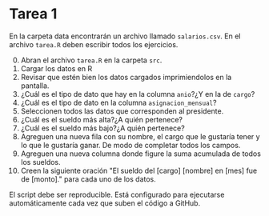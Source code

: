 # Tarea 1

En la carpeta data encontrarán un archivo llamado `salarios.csv`. En el 
archivo `tarea.R` deben escribir todos los ejercicios.

0. Abran el archivo `tarea.R` en la carpeta `src`.
1. Cargar los datos en R
2. Revisar que estén bien los datos cargados imprimiendolos en la pantalla.
3. ¿Cuál es el tipo de dato que hay en la columna `anio`?¿Y en la de `cargo`?
4. ¿Cuál es el tipo de dato en la columna `asignacion_mensual`?
5. Seleccionen todos las datos que corresponden al presidente.
6. ¿Cuál es el sueldo más alta?¿A quién pertenece?
7. ¿Cuál es el sueldo más bajo?¿A quién pertenece?
8. Agreguen una nueva fila con su nombre, el cargo que le gustaría tener y
lo que le gustaría ganar. De modo de completar todos los campos.
9. Agreguen una nueva columna donde figure la suma acumulada de todos los
sueldos.
10. Creen la siguiente oración "El sueldo del [cargo] [nombre] en [mes] fue de [monto]."
para cada uno de los datos.

El script debe ser reproducible. Está configurado para ejecutarse automáticamente
cada vez que suben el código a GitHub.